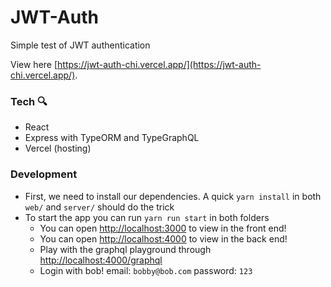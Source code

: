 # JWT-Auth

Simple test of JWT authentication

View here [https://jwt-auth-chi.vercel.app/](https://jwt-auth-chi.vercel.app/).

### Tech 🔍

- React
- Express with TypeORM and TypeGraphQL
- Vercel (hosting)

### Development

- First, we need to install our dependencies. A quick `yarn install` in both `web/` and `server/` should do the trick
- To start the app you can run `yarn run start` in both folders
  - You can open [http://localhost:3000](http://localhost:3000) to view in the front end!
  - You can open [http://localhost:4000](http://localhost:4000) to view in the back end!
  - Play with the graphql playground through [http://localhost:4000/graphql](http://localhost:4000/graphql)
  - Login with bob! email: `bobby@bob.com` password: `123`
